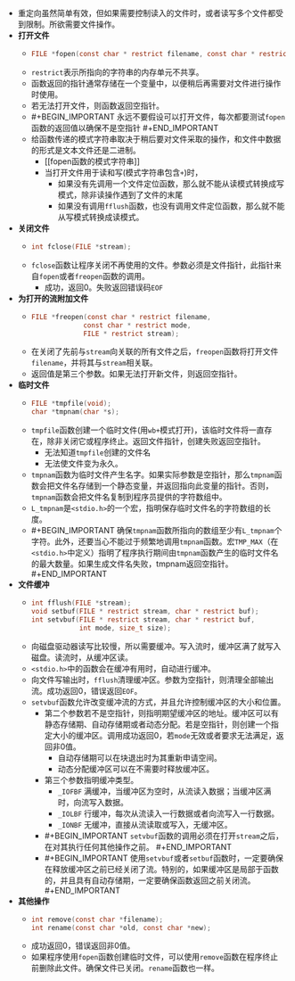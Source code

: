 - 重定向虽然简单有效，但如果需要控制读入的文件时，或者读写多个文件都受到限制。所欲需要文件操作。
- **打开文件**
	- ```C
	  FILE *fopen(const char * restrict filename, const char * restrict mode);
	  ```
	- `restrict`表示所指向的字符串的内存单元不共享。
	- 函数返回的指针通常存储在一个变量中，以便稍后再需要对文件进行操作时使用。
	- 若无法打开文件，则函数返回空指针。
	- #+BEGIN_IMPORTANT
	  永远不要假设可以打开文件，每次都要测试`fopen`函数的返回值以确保不是空指针
	  #+END_IMPORTANT
	- 给函数传递的模式字符串取决于稍后要对文件采取的操作，和文件中数据的形式是文本文件还是二进制。
		- [[fopen函数的模式字符串]]
		- 当打开文件用于读和写(模式字符串包含`+`)时，
			- 如果没有先调用一个文件定位函数，那么就不能从读模式转换成写模式，除非读操作遇到了文件的末尾
			- 如果没有调用`fflush`函数，也没有调用文件定位函数，那么就不能从写模式转换成读模式。
- **关闭文件**
	- ```C
	  int fclose(FILE *stream);
	  ```
	- `fclose`函数让程序关闭不再使用的文件。参数必须是文件指针，此指针来自`fopen`或者`freopen`函数的调用。
		- 成功，返回0。失败返回错误码`EOF`
- **为打开的流附加文件**
	- ```C
	  FILE *freopen(const char * restrict filename,
	               const char * restrict mode,
	               FILE * restrict stream);
	  ```
	- 在关闭了先前与`stream`向关联的所有文件之后，`freopen`函数将打开文件`filename`，并将其与`stream`相关联。
	- 返回值是第三个参数。如果无法打开新文件，则返回空指针。
- **临时文件**
	- ```C
	  FILE *tmpfile(void);
	  char *tmpnam(char *s);
	  ```
	- `tmpfile`函数创建一个临时文件(用`wb+`模式打开)，该临时文件将一直存在，除非关闭它或程序终止。返回文件指针，创建失败返回空指针。
		- 无法知道`tmpfile`创建的文件名
		- 无法使文件变为永久。
	- `tmpnam`函数为临时文件产生名字。如果实际参数是空指针，那么`tmpnam`函数会把文件名存储到一个静态变量，并返回指向此变量的指针。否则，`tmpnam`函数会把文件名复制到程序员提供的字符数组中。
	- `L_tmpnam`是`<stdio.h>`的一个宏，指明保存临时文件名的字符数组的长度。
	- #+BEGIN_IMPORTANT
	  确保`tmpnam`函数所指向的数组至少有`L_tmpnam`个字符。此外，还要当心不能过于频繁地调用`tmpnam`函数。宏`TMP_MAX`（在`<stdio.h>`中定义）指明了程序执行期间由`tmpnam`函数产生的临时文件名的最大数量。如果生成文件名失败，tmpnam返回空指针。
	  #+END_IMPORTANT
- **文件缓冲**
	- ```C
	  int fflush(FILE *stream);
	  void setbuf(FILE * restrict stream, char * restrict buf);
	  int setvbuf(FILE * restrict stream, char * restrict buf, 
	              int mode, size_t size);
	  ```
	- 向磁盘驱动器读写比较慢，所以需要缓冲。写入流时，缓冲区满了就写入磁盘。读流时，从缓冲区读。
	- `<stdio.h>`中的函数会在缓冲有用时，自动进行缓冲。
	- 向文件写输出时，`fflush`清理缓冲区。参数为空指针，则清理全部输出流。成功返回0，错误返回`EOF`。
	- `setvbuf`函数允许改变缓冲流的方式，并且允许控制缓冲区的大小和位置。
		- 第二个参数若不是空指针，则指明期望缓冲区的地址。缓冲区可以有静态存储期、自动存储期或者动态分配。若是空指针，则创建一个指定大小的缓冲区。调用成功返回0，若`mode`无效或者要求无法满足，返回非0值。
			- 自动存储期可以在块退出时为其重新申请空间。
			- 动态分配缓冲区可以在不需要时释放缓冲区。
		- 第三个参数指明缓冲类型。
			- `_IOFBF` 满缓冲，当缓冲区为空时，从流读入数据；当缓冲区满时，向流写入数据。
			- `_IOLBF` 行缓冲，每次从流读入一行数据或者向流写入一行数据。
			- `_IONBF` 无缓冲，直接从流读取或写入，无缓冲区。
		- #+BEGIN_IMPORTANT
		  `setvbuf`函数的调用必须在打开`stream`之后，在对其执行任何其他操作之前。
		  #+END_IMPORTANT
		- #+BEGIN_IMPORTANT
		  使用`setvbuf`或者`setbuf`函数时，一定要确保在释放缓冲区之前已经关闭了流。特别的，如果缓冲区是局部于函数的，并且具有自动存储期，一定要确保函数返回之前关闭流。
		  #+END_IMPORTANT
- **其他操作**
	- ```C
	  int remove(const char *filename);
	  int rename(const char *old, const char *new);
	  ```
	- 成功返回0，错误返回非0值。
	- 如果程序使用`fopen`函数创建临时文件，可以使用`remove`函数在程序终止前删除此文件。确保文件已关闭。`rename`函数也一样。